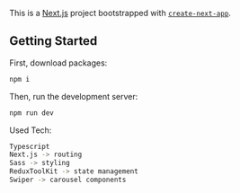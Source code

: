 This is a [Next.js](https://nextjs.org/) project bootstrapped with [`create-next-app`](https://github.com/vercel/next.js/tree/canary/packages/create-next-app).

## Getting Started

First, download packages:

```bash
npm i
```

Then, run the development server:

```bash
npm run dev
```

Used Tech:

```bash
Typescript
Next.js -> routing
Sass -> styling
ReduxToolKit -> state management
Swiper -> carousel components
```
